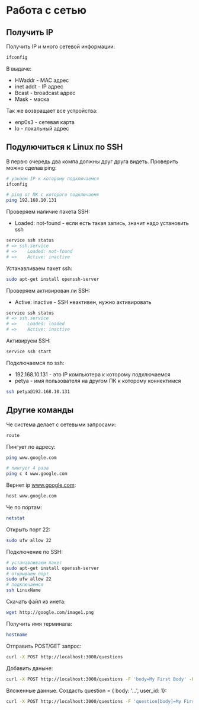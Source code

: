 # Работа с сетью

## Получить IP

Получить IP и много сетевой информации:

```bash
ifconfig
```

В выдаче:

-   HWaddr - MAC адрес
-   inet addt - IP адрес
-   Bcast - broadcast адрес
-   Mask - маска

Так же возвращает все устройства:

-   enp0s3 - сетевая карта
-   lo - локальный адрес

## Подулючиться к Linux по SSH

В первю очередь два компа должны друг друга видеть. Проверить можно сделав ping:

```bash
# узнаем IP к которому подключаемся
ifconfig

# ping от ПК с которого подключаемя
ping 192.168.10.131
```

Проверяем наличие пакета SSH:

-   Loaded: not-found - если есть такая запись, значит надо установить ssh

```bash
service ssh status
# => ssh.service
# =>    Loaded: not-found
# =>    Active: inactive
```

Устанавливаем пакет ssh:

```bash
sudo apt-get install openssh-server
```

Проверяем активирован ли SSH:

-   Active: inactive - SSH неактивен, нужно активировать

```bash
service ssh status
# => ssh.service
# =>    Loaded: loaded
# =>    Active: inactive
```

Активируем SSH:

```bash
service ssh start
```

Подключаемся по ssh:

-   192.168.10.131 - это IP компьютера к которому подключаемся
-   petya - имя пользователя на другом ПК к которому коннектимся

```bash
ssh petya@192.168.10.131
```

## Другие команды

Че система делает с сетевыми запросами:

```bash
route
```

Пингует по адресу:

```bash
ping www.google.com

# пингует 4 раза
ping c 4 www.google.com
```

Вернет ip www.google.com:

```bash
host www.google.com
```

Че по портам:

```bash
netstat
```

Открыть порт 22:

```bash
sudo ufw allow 22
```

Подключение по SSH:

```bash
# устанавливаем пакет
sudo apt-get install openssh-server
# открываем порт
sudo ufw allow 22
# подключаемся
ssh LinuxName
```

Скачать файл из инета:

```bash
wget http://google.com/image1.png
```

Получить имя терминала:

```bash
hostname
```

Отправить POST/GET запрос:

```bash
curl -X POST http://localhost:3000/questions
```

Добавить даныне:

```bash
curl -X POST http://localhost:3000/questions -F 'body=My First Body' -F 'user_id=1'
```

Вложенные данные. Создасть question = { body: '...', user_id: 1}:

```bash
curl -X POST http://localhost:3000/questions -F 'question[body]=My First Body' -F 'question[user_id]=1'
```
